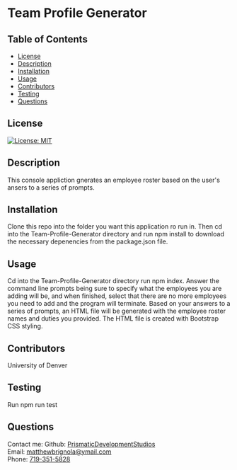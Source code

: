 # Team Profile Generator

## Table of Contents

- [License](#license)
- [Description](#description)
- [Installation](#installation)
- [Usage](#instructions)
- [Contributors](#contributors)
- [Testing](#testing)
- [Questions](#questions)

## License

[![License: MIT](https://img.shields.io/badge/License-MIT-yellow.svg)](https://opensource.org/licenses/MIT)

## Description

This console appliction gnerates an employee roster based on the user's ansers to a series of prompts.

## Installation

Clone this repo into the folder you want this application ro run in. Then cd into the Team-Profile-Generator directory and run npm install to download the necessary depenencies from the package.json file.

## Usage

Cd into the Team-Profile-Generator directory run npm index. Answer the command line prompts being sure to specify what the employees you are adding will be, and when finished, select that there are no more employees you need to add and the program will terminate. Based on your answers to a series of prompts, an HTML file will be generated with the employee roster names and duties you provided. The HTML file is created with Bootstrap CSS styling.

## Contributors

University of Denver

## Testing

Run npm run test

## Questions

Contact me:
Github: [PrismaticDevelopmentStudios](https://github.com/PrismaticDevelopmentStudios) <br>
Email: [matthewbrignola@ymail.com](matthewbrignola@ymail.com) <br>
Phone: [719-351-5828](719-351-5828) <br>
